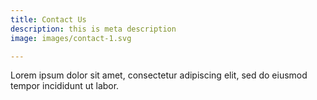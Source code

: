 ```yaml
---
title: Contact Us
description: this is meta description
image: images/contact-1.svg

---
```

Lorem ipsum dolor sit amet, consectetur adipiscing elit, sed do eiusmod tempor incididunt ut labor.